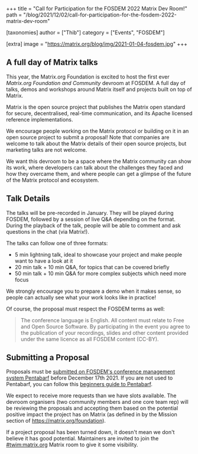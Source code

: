 +++
title = "Call for Participation for the FOSDEM 2022 Matrix Dev Room!"
path = "/blog/2021/12/02/call-for-participation-for-the-fosdem-2022-matrix-dev-room"

[taxonomies]
author = ["Thib"]
category = ["Events", "FOSDEM"]

[extra]
image = "https://matrix.org/blog/img/2021-01-04-fosdem.jpg"
+++

## A full day of Matrix talks

This year, the Matrix.org Foundation is excited to host the first ever _Matrix.org Foundation and Community_ devroom at FOSDEM. A full day of talks, demos and workshops around Matrix itself and projects built on top of Matrix.

Matrix is the open source project that publishes the Matrix open standard for secure, decentralised, real-time communication, and its Apache licensed reference implementations.

We encourage people working on the Matrix protocol or building on it in an open source project to submit a proposal! Note that companies are welcome to talk about the Matrix details of their open source projects, but marketing talks are not welcome.

We want this devroom to be a space where the Matrix community can show its work, where developers can talk about the challenges they faced and how they overcame them, and where people can get a glimpse of the future of the Matrix protocol and ecosystem.

## Talk Details

The talks will be pre-recorded in January. They will be played during FOSDEM, followed by a session of live Q&A depending on the format. During the playback of the talk, people will be able to comment and ask questions in the chat (via Matrix!).

The talks can follow one of three formats:
* 5 min lightning talk, ideal to showcase your project and make people want to have a look at it
* 20 min talk + 10 min Q&A, for topics that can be covered briefly
* 50 min talk + 10 min Q&A for more complex subjects which need more focus

We strongly encourage you to prepare a demo when it makes sense, so people can actually see what your work looks like in practice!

Of course, the proposal must respect the FOSDEM terms as well:

> The conference language is English. All content must relate to Free and Open Source Software. By participating in the event you agree to the publication of your recordings, slides and other content provided under the same licence as all FOSDEM content (CC-BY).

## Submitting a Proposal

Proposals must be [submitted on FOSDEM's conference management system Pentabarf](https://penta.fosdem.org/submission/FOSDEM22) before December 17th 2021. If you are not used to Pentabarf, you can follow this [beginners guide to Pentabarf](https://eyskens.me/beginners-guide-to-pentabarf/).

We expect to receive more requests than we have slots available. The devroom organisers (two community members and one core team rep) will be reviewing the proposals and accepting them based on the potential positive impact the project has on Matrix (as defined in by the Mission section of <https://matrix.org/foundation>).

If a project proposal has been turned down, it doesn't mean we don't believe it has good potential. Maintainers are invited to join the [#twim:matrix.org](https://matrix.to/#/#twim:matrix.org) Matrix room to give it some visibility.
